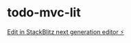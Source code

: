 # todo-mvc-lit

[Edit in StackBlitz next generation editor ⚡️](https://stackblitz.com/~/github.com/13thKID/todo-mvc-lit)